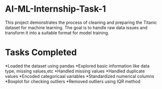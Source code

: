 # AI-ML-Internship-Task-1
This project demonstrates the process of cleaning and preparing the Titanic dataset for machine learning. The goal is to handle raw data issues and transform it into a suitable format for model training.
# Tasks Completed
*Loaded the dataset using pandas
*Explored basic information like data type, missing values,etc
*Handled missing values
*Handled duplicate values
*Encoded categoricaal variables
*Standardized numerical columns
*Boxplot for checking outliers
*Removed outliers using IQR method
